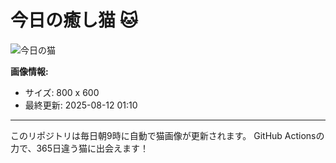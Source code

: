 # 今日の癒し猫 🐱

![今日の猫](https://cdn2.thecatapi.com/images/a98.jpg)

**画像情報:**
- サイズ: 800 x 600
- 最終更新: 2025-08-12 01:10

---

このリポジトリは毎日朝9時に自動で猫画像が更新されます。
GitHub Actionsの力で、365日違う猫に出会えます！
